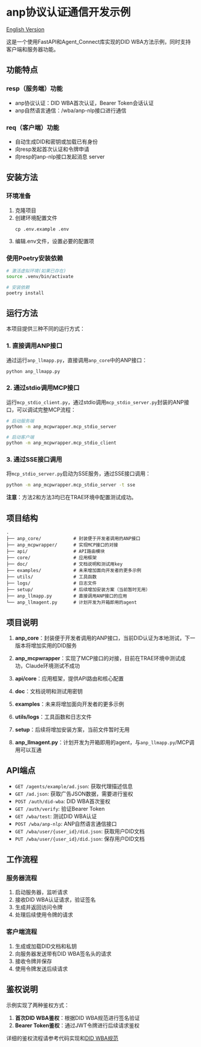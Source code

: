 # anp协议认证通信开发示例

[English Version](README_EN.md)

这是一个使用FastAPI和Agent_Connect库实现的DID WBA方法示例，同时支持客户端和服务器功能。

## 功能特点

### resp（服务端）功能
- anp协议认证：DID WBA首次认证，Bearer Token会话认证
- anp自然语言通信：/wba/anp-nlp接口进行通信

### req（客户端）功能
- 自动生成DID和密钥或加载已有身份
- 向resp发起首次认证和令牌申请
- 向resp的anp-nlp接口发起消息
server
## 安装方法

### 环境准备

1. 克隆项目
2. 创建环境配置文件
   ```
   cp .env.example .env
   ```
3. 编辑.env文件，设置必要的配置项

### 使用Poetry安装依赖

```bash
# 激活虚拟环境(如果已存在)
source .venv/bin/activate

# 安装依赖
poetry install
```

## 运行方法

本项目提供三种不同的运行方式：

### 1. 直接调用ANP接口

通过运行`anp_llmapp.py`，直接调用`anp_core`中的ANP接口：

```bash
python anp_llmapp.py
```

### 2. 通过stdio调用MCP接口

运行`mcp_stdio_client.py`，通过stdio调用`mcp_stdio_server.py`封装的ANP接口，可以调试完整MCP流程：

```bash
# 启动服务端
python -m anp_mcpwrapper.mcp_stdio_server

# 启动客户端
python -m anp_mcpwrapper.mcp_stdio_client
```

### 3. 通过SSE接口调用

将`mcp_stdio_server.py`启动为SSE服务，通过SSE接口调用：

```bash
python -m anp_mcpwrapper.mcp_stdio_server -t sse
```

**注意**：方法2和方法3均已在TRAE环境中配置测试成功。

## 项目结构

```
.
├── anp_core/            # 封装便于开发者调用的ANP接口
├── anp_mcpwrapper/      # 实现MCP接口的对接
├── api/                 # API路由模块
├── core/                # 应用框架
├── doc/                 # 文档说明和测试用key
├── examples/            # 未来增加面向开发者的更多示例
├── utils/               # 工具函数
├── logs/                # 日志文件
├── setup/               # 后续增加安装方案（当前暂时无用）
├── anp_llmapp.py        # 直接调用ANP接口的应用
└── anp_llmagent.py      # 计划开发为开箱即用的agent
```

## 项目说明

1. **anp_core**：封装便于开发者调用的ANP接口，当前DID认证为本地测试，下一版本将增加实用的DID服务

2. **anp_mcpwrapper**：实现了MCP接口的对接，目前在TRAE环境中测试成功，Claude环境测试不成功

3. **api/core**：应用框架，提供API路由和核心配置

4. **doc**：文档说明和测试用密钥

5. **examples**：未来将增加面向开发者的更多示例

6. **utils/logs**：工具函数和日志文件

7. **setup**：后续将增加安装方案，当前文件暂时无用

8. **anp_llmagent.py**：计划开发为开箱即用的agent，与`anp_llmapp.py`/MCP调用可以互通

## API端点

- `GET /agents/example/ad.json`: 获取代理描述信息
- `GET /ad.json`: 获取广告JSON数据，需要进行鉴权
- `POST /auth/did-wba`: DID WBA首次鉴权
- `GET /auth/verify`: 验证Bearer Token
- `GET /wba/test`: 测试DID WBA认证
- `POST /wba/anp-nlp`: ANP自然语言通信接口
- `GET /wba/user/{user_id}/did.json`: 获取用户DID文档
- `PUT /wba/user/{user_id}/did.json`: 保存用户DID文档

## 工作流程

### 服务器流程
1. 启动服务器，监听请求
2. 接收DID WBA认证请求，验证签名
3. 生成并返回访问令牌
4. 处理后续使用令牌的请求

### 客户端流程
1. 生成或加载DID文档和私钥
2. 向服务器发送带有DID WBA签名头的请求
3. 接收令牌并保存
4. 使用令牌发送后续请求

## 鉴权说明

示例实现了两种鉴权方式：

1. **首次DID WBA鉴权**：根据DID WBA规范进行签名验证
2. **Bearer Token鉴权**：通过JWT令牌进行后续请求鉴权

详细的鉴权流程请参考代码实现和[DID WBA规范](https://github.com/agent-network-protocol/AgentNetworkProtocol/blob/main/chinese/03-did%3Awba%E6%96%B9%E6%B3%95%E8%A7%84%E8%8C%83.md)
